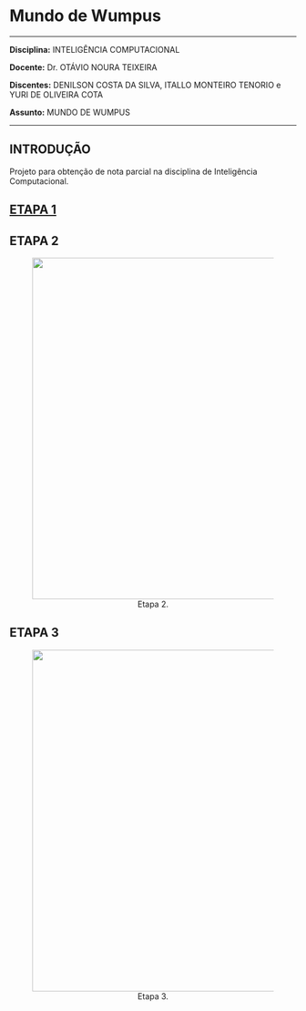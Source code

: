 # **Mundo de Wumpus**

---

**Disciplina:** INTELIGÊNCIA COMPUTACIONAL

**Docente:** Dr. OTÁVIO NOURA TEIXEIRA

**Discentes:** DENILSON COSTA DA SILVA, ITALLO MONTEIRO TENORIO e YURI DE OLIVEIRA COTA

**Assunto:** MUNDO DE WUMPUS

---

## **INTRODUÇÃO**

Projeto para obtenção de nota parcial na disciplina de Inteligência Computacional.

## **[ETAPA 1](https://github.com/cotabr/Mundo-de-Wumpus/blob/main/Etapa%201/README.md)**

## **ETAPA 2**

<figure>
<center>
<img src='https://drive.google.com/uc?export=view&id=1EoFJfMuvUNYNsFybpXBKaqlrBpadyyxQ' width="600"  />
<figcaption>Etapa 2.</figcaption></center>
</figure>

## **ETAPA 3**

<figure>
<center>
<img src='https://drive.google.com/uc?export=view&id=1ybYqtU11zi7dvnTamWZaMzvdA9hh9MWa' width="600"  />
<figcaption>Etapa 3.</figcaption></center>
</figure>
